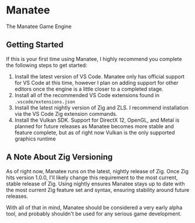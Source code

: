 # Manatee

The Manatee Game Engine

## Getting Started

If this is your first time using Manatee, I highly recommend you complete the following steps to
get started:

1. Install the latest version of VS Code. Manatee only has official support for VS Code at this
   time, however I plan on adding support for other editors once the engine is a little closer to
   a completed stage.
2. Install all of the recommended VS Code extensions found in `.vscode/extensions.json`
3. Install the latest nightly version of Zig and ZLS. I recommend installation via the VS Code Zig
   extension commands.
4. Install the Vulkan SDK. Support for DirectX 12, OpenGL, and Metal is planned for future releases
   as Manatee becomes more stable and feature complete, but as of right now Vulkan is the only
   supported graphics runtime

## A Note About Zig Versioning

As of right now, Manatee runs on the latest, nightly release of Zig. Once Zig hits version 1.0.0,
I'll likely change this requirement to the most current, stable release of Zig. Using nightly
ensures Manatee stays up to date with the most current Zig feature set and syntax, ensuring
stability around future releases.

With all of that in mind, Manatee should be considered a very early alpha tool, and probably
shouldn't be used for any serious game development.
